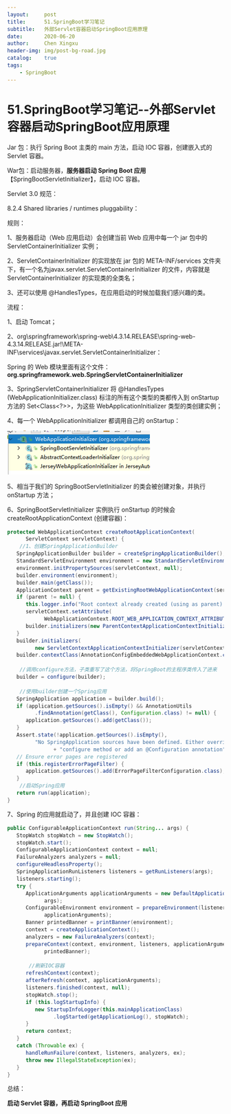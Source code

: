 ```yaml
---
layout:     post
title:      51.SpringBoot学习笔记
subtitle:   外部Servlet容器启动SpringBoot应用原理
date:       2020-06-20
author:     Chen Xingxu
header-img: img/post-bg-road.jpg
catalog:    true
tags:
    - SpringBoot
---
```

# 51.SpringBoot学习笔记--外部Servlet容器启动SpringBoot应用原理

Jar 包：执行 Spring Boot 主类的 main 方法，启动 IOC 容器，创建嵌入式的 Servlet 容器。

War包：启动服务器，**服务器启动 Spring Boot 应用**【SpringBootServletInitializer】，启动 IOC 容器。



Servlet 3.0 规范：

8.2.4 Shared libraries / runtimes pluggability：

规则：

1、服务器启动（Web 应用启动）会创建当前 Web 应用中每一个 jar 包中的 ServletContainerInitializer 实例；

2、ServletContainerInitializer 的实现放在 jar 包的 META-INF/services 文件夹下，有一个名为javax.servlet.ServletContainerInitializer 的文件，内容就是 ServletContainerInitializer 的实现类的全类名；

3、还可以使用 @HandlesTypes，在应用启动的时候加载我们感兴趣的类。



流程：

1、启动 Tomcat；

2、org\springframework\spring-web\4.3.14.RELEASE\spring-web-4.3.14.RELEASE.jar!\META-INF\services\javax.servlet.ServletContainerInitializer：

Spring 的 Web 模块里面有这个文件：**org.springframework.web.SpringServletContainerInitializer**

3、SpringServletContainerInitializer 将 @HandlesTypes (WebApplicationInitializer.class) 标注的所有这个类型的类都传入到 onStartup 方法的 Set<Class<?>>，为这些 WebApplicationInitializer 类型的类创建实例；

4、每一个 WebApplicationInitializer 都调用自己的 onStartup：

![](/img-post/2020-06-20-springboot/51-01.png)

5、相当于我们的 SpringBootServletInitializer 的类会被创建对象，并执行 onStartup 方法；

6、SpringBootServletInitializer 实例执行 onStartup 的时候会 createRootApplicationContext (创建容器)：

```java
protected WebApplicationContext createRootApplicationContext(
      ServletContext servletContext) {
    //1、创建SpringApplicationBuilder
   SpringApplicationBuilder builder = createSpringApplicationBuilder();
   StandardServletEnvironment environment = new StandardServletEnvironment();
   environment.initPropertySources(servletContext, null);
   builder.environment(environment);
   builder.main(getClass());
   ApplicationContext parent = getExistingRootWebApplicationContext(servletContext);
   if (parent != null) {
      this.logger.info("Root context already created (using as parent).");
      servletContext.setAttribute(
            WebApplicationContext.ROOT_WEB_APPLICATION_CONTEXT_ATTRIBUTE, null);
      builder.initializers(new ParentContextApplicationContextInitializer(parent));
   }
   builder.initializers(
         new ServletContextApplicationContextInitializer(servletContext));
   builder.contextClass(AnnotationConfigEmbeddedWebApplicationContext.class);
    
    //调用configure方法，子类重写了这个方法，将SpringBoot的主程序类传入了进来
   builder = configure(builder);
    
    //使用builder创建一个Spring应用
   SpringApplication application = builder.build();
   if (application.getSources().isEmpty() && AnnotationUtils
         .findAnnotation(getClass(), Configuration.class) != null) {
      application.getSources().add(getClass());
   }
   Assert.state(!application.getSources().isEmpty(),
         "No SpringApplication sources have been defined. Either override the "
               + "configure method or add an @Configuration annotation");
   // Ensure error pages are registered
   if (this.registerErrorPageFilter) {
      application.getSources().add(ErrorPageFilterConfiguration.class);
   }
    //启动Spring应用
   return run(application);
}
```

7、Spring 的应用就启动了，并且创建 IOC 容器：

```java
public ConfigurableApplicationContext run(String... args) {
   StopWatch stopWatch = new StopWatch();
   stopWatch.start();
   ConfigurableApplicationContext context = null;
   FailureAnalyzers analyzers = null;
   configureHeadlessProperty();
   SpringApplicationRunListeners listeners = getRunListeners(args);
   listeners.starting();
   try {
      ApplicationArguments applicationArguments = new DefaultApplicationArguments(
            args);
      ConfigurableEnvironment environment = prepareEnvironment(listeners,
            applicationArguments);
      Banner printedBanner = printBanner(environment);
      context = createApplicationContext();
      analyzers = new FailureAnalyzers(context);
      prepareContext(context, environment, listeners, applicationArguments,
            printedBanner);
       
       //刷新IOC容器
      refreshContext(context);
      afterRefresh(context, applicationArguments);
      listeners.finished(context, null);
      stopWatch.stop();
      if (this.logStartupInfo) {
         new StartupInfoLogger(this.mainApplicationClass)
               .logStarted(getApplicationLog(), stopWatch);
      }
      return context;
   }
   catch (Throwable ex) {
      handleRunFailure(context, listeners, analyzers, ex);
      throw new IllegalStateException(ex);
   }
}
```

总结：

**启动 Servlet 容器，再启动 SpringBoot 应用**